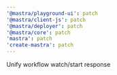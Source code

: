 ```yaml
---
'@mastra/playground-ui': patch
'@mastra/client-js': patch
'@mastra/deployer': patch
'@mastra/core': patch
'mastra': patch
'create-mastra': patch
---
```


Unify workflow watch/start response
